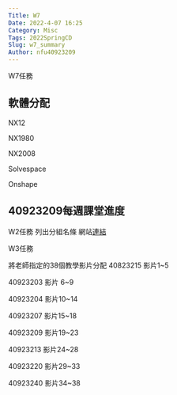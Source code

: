 ```yaml
---
Title: W7
Date: 2022-4-07 16:25
Category: Misc
Tags: 2022SpringCD
Slug: w7_summary
Author: nfu40923209
---
```


W7任務

<!-- PELICAN_END_SUMMARY -->

軟體分配
----
NX12

NX1980

NX2008

Solvespace

Onshape


40923209每週課堂進度
----

W2任務 列出分組名條
網站[連結]

[連結]:https://nfu40923209.github.io/cd2022/content/%E5%88%86%E7%B5%84.html
W3任務 

將老師指定的38個教學影片分配
40823215 影片1~5

40923203 影片 6~9

40923204 影片10~14

40923207 影片15~18

40923209 影片19~23

40923213 影片24~28

40923220 影片29~33

40923240 影片34~38




